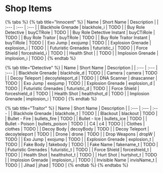 # Shop Items

{% tabs %}
{% tab title="Innocent" %}
| Name | Short Name | Description |
| :--- | :--- | :--- |
| Blackhole Grenade | blackhole_i | TODO |
| Buy Role Detective | buyCTRole | TODO |
| Buy Role Detective Instant | buyCTiRole | TODO |
| Buy Role Traitor | buyTRole | TODO |
| Buy Role Traitor Instant | buyTiRole | TODO |
| Exo Jump | exojump | TODO |
| Explosion Grenade | explosion_i | TODO |
| Futuristic Grenades | futuristic_i | TODO |
| Force Shield | forceshield_i | TODO |
| Health Shot | | TODO |
| Implosion Grenade | implosion_i | TODO |
{% endtab %}

{% tab title="Detective" %}
| Name | Short Name | Description |
| :--- | :--- | :--- |
| Blackhole Grenade | blackhole_d | TODO |
| Camera | camera | TODO |
| Decoy Teleport | decoyteleport_d | TODO |
| DNA Scanner | dnascanner | TODO |
| Exo Jump | exojump | TODO |
| Explosion Grenade | explosion_d | TODO |
| Futuristic Grenades | futuristic_d | TODO |
| Force Shield | forceshield_d | TODO |
| Health Shot | healthshot_d | TODO |
| Implosion Grenade | implosion_i | TODO |
{% endtab %}

{% tab title="Traitor" %}
| Name | Short Name | Description |
| :--- | :--- | :--- |
| Blackhole Grenade | blackhole_t | TODO |
| Blackout | blackout | TODO |
| Bullet - Fire | bullets_fire | TODO |
| Bullet - Ice | bullets_ice | TODO |
| Bullet - Poison | bullets_poison | TODO |
| C4 | c4 | TODO |
| Clothes | clothes | TODO |
| Decoy Body | decoyBody | TODO |
| Decoy Teleport | decoyteleport | TODO |
| Drone | drone | TODO |
| Drop Weapons | dropW | TODO |
| Exo Jump | exojump | TODO |
| Explosion Grenade | explosion_t | TODO |
| Fake Body | fakebody | TODO |
| Fake Name | fakename_t | TODO |
| Futuristic Grenades | futuristic_t | TODO |
| Force Shield | forceshield_t | TODO |
| Health Shot | healthshot_t | TODO |
| Hurt Shot | hurtshot_t | TODO |
| Implosion Grenade | implosion_i | TODO |
| Invisible Name | invisName_t | TODO |
| Jihad | jihad | TODO |
{% endtab %}
{% endtabs %}

